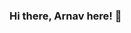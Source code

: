 ### Hi there, Arnav here! 👋

<!--
**arnavbee/arnavbee** is a ✨ _special_ ✨ repository because its `README.md` (this file) appears on your GitHub profile.

Here are some ideas to get you started:

- 🔭 I’m currently working on Web3 Development.
- 🌱 I’m currently learning Web3 Infrastructure.
- 👯 I’m looking to collaborate on Web3 Projects.
- 🤔 I’m looking for help with Web3 Ecosystem.
- 💬 Ask me about ...
- 📫 How to reach me: ...
- 😄 Pronouns: ...
- ⚡ Fun fact: ...
-->
